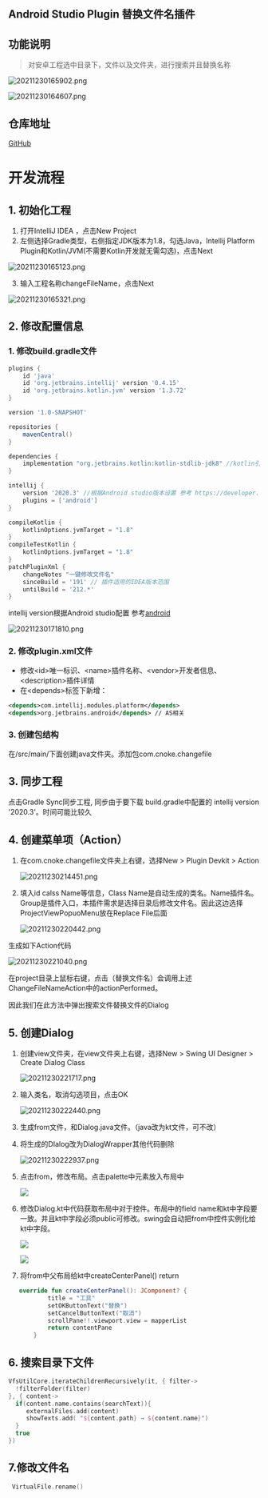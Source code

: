 ## Android Studio Plugin 替换文件名插件

## 功能说明
> 对安卓工程选中目录下，文件以及文件夹，进行搜索并且替换名称

![20211230165902.png](https://gitee.com/cnoke_301/readmeimg/raw/master/replacefilename-studio-plugin/20211230165902.png)

![20211230164607.png](https://gitee.com/cnoke_301/readmeimg/raw/master/replacefilename-studio-plugin/20211230164607.png)

## 仓库地址
[GitHub](https://github.com/cnoke/replacefilename-studio-plugin.git)

# 开发流程
## 1. 初始化工程
1. 打开IntelliJ IDEA ，点击New Project
2. 左侧选择Gradle类型，右侧指定JDK版本为1.8，勾选Java，Intellij Platform Plugin和Kotlin/JVM(不需要Kotlin开发就无需勾选)，点击Next

![20211230165123.png](https://gitee.com/cnoke_301/readmeimg/raw/master/replacefilename-studio-plugin/20211230165123.png)

3. 输入工程名称changeFileName，点击Next

![20211230165321.png](https://gitee.com/cnoke_301/readmeimg/raw/master/replacefilename-studio-plugin/20211230165321.png)
## 2. 修改配置信息
### 1. 修改build.gradle文件
```gradle
plugins {
    id 'java'
    id 'org.jetbrains.intellij' version '0.4.15'
    id 'org.jetbrains.kotlin.jvm' version '1.3.72'
}

version '1.0-SNAPSHOT'

repositories {
    mavenCentral()
}

dependencies {
    implementation "org.jetbrains.kotlin:kotlin-stdlib-jdk8" //kotlin引入
}

intellij {
    version '2020.3' //根据Android studio版本设置 参考 https://developer.android.google.cn/studio/releases?hl=zh-cn
    plugins = ['android']
}

compileKotlin {
    kotlinOptions.jvmTarget = "1.8"
}
compileTestKotlin {
    kotlinOptions.jvmTarget = "1.8"
}
patchPluginXml {
    changeNotes "一键修改文件名"
    sinceBuild = '191' // 插件适用的IDEA版本范围
    untilBuild = '212.*'
}
```
intellij version根据Android studio配置
参考[android](https://developer.android.google.cn/studio/releases?hl=zh-cn)

![20211230171810.png](https://gitee.com/cnoke_301/readmeimg/raw/master/replacefilename-studio-plugin/20211230171810.png)

### 2. 修改plugin.xml文件
- 修改\<id>唯一标识、\<name>插件名称、\<vendor>开发者信息、\<description>插件详情
- 在\<depends>标签下新增：
```xml
<depends>com.intellij.modules.platform</depends>
<depends>org.jetbrains.android</depends> // AS相关
```
### 3. 创建包结构
在/src/main/下面创建java文件夹。添加包com.cnoke.changefile
## 3. 同步工程
点击Gradle Sync同步工程, 同步由于要下载 build.gradle中配置的 intellij version '2020.3'。时间可能比较久

## 4. 创建菜单项（Action）

1. 在com.cnoke.changefile文件夹上右键，选择New > Plugin Devkit > Action  

   ![20211230214451.png](https://gitee.com/cnoke_301/readmeimg/raw/master/replacefilename-studio-plugin/20211230214451.png)

2. 填入id calss Name等信息，Class Name是自动生成的类名。Name插件名。Group是插件入口，本插件需求是选择目录后修改文件名。因此这边选择ProjectViewPopuoMenu放在Replace File后面

   ![20211230220442.png](https://gitee.com/cnoke_301/readmeimg/raw/master/replacefilename-studio-plugin/20211230220442.png)                                       

生成如下Action代码

![20211230221040.png](https://gitee.com/cnoke_301/readmeimg/raw/master/replacefilename-studio-plugin/20211230221040.png)

在project目录上鼠标右键，点击（替换文件名）会调用上述ChangeFileNameAction中的actionPerformed。

因此我们在此方法中弹出搜索文件替换文件的Dialog

## 5. 创建Dialog

1. 创建view文件夹，在view文件夹上右键，选择New > Swing UI Designer > Create Dialog Class

   ![20211230221717.png](https://gitee.com/cnoke_301/readmeimg/raw/master/replacefilename-studio-plugin/20211230221717.png)

2. 输入类名，取消勾选项目，点击OK

   ![20211230222440.png](https://gitee.com/cnoke_301/readmeimg/raw/master/replacefilename-studio-plugin/20211230222440.png)

3. 生成from文件，和Dialog.java文件。（java改为kt文件，可不改）

4. 将生成的DIalog改为DialogWrapper其他代码删除

   ![20211230222937.png](https://gitee.com/cnoke_301/readmeimg/raw/master/replacefilename-studio-plugin/20211230222937.png)

5. 点击from，修改布局。点击palette中元素放入布局中

   ![](https://gitee.com/cnoke_301/readmeimg/raw/master/replacefilename-studio-plugin/20211230223619.png)

6. 修改Dialog.kt中代码获取布局中对于控件。布局中的field name和kt中字段要一致。并且kt中字段必须public可修改。swing会自动把from中控件实例化给kt中字段。

   ![](https://gitee.com/cnoke_301/readmeimg/raw/master/replacefilename-studio-plugin/20211230223955.png)

   ![](https://gitee.com/cnoke_301/readmeimg/raw/master/replacefilename-studio-plugin/20211230224154.png)

7. 将from中父布局给kt中createCenterPanel() return

```kotlin
   override fun createCenterPanel(): JComponent? {
           title = "工具"
           setOKButtonText("替换")
           setCancelButtonText("取消")
           scrollPane!!.viewport.view = mapperList
           return contentPane
       }
   ```

## 6. 搜索目录下文件

 ```kotlin
 VfsUtilCore.iterateChildrenRecursively(it, { filter->
   !filterFolder(filter)
}, { content->
   if(content.name.contains(searchText)){
      externalFiles.add(content)
      showTexts.add( "${content.path} → ${content.name}")
   }
   true
})  
```

## 7.修改文件名

```kotlin
 VirtualFile.rename()
```

   

